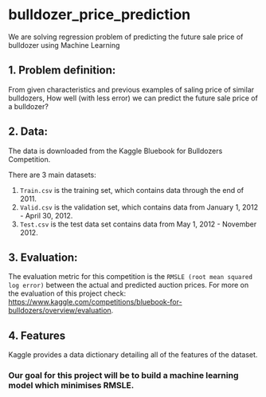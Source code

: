 # bulldozer_price_prediction
We are solving regression problem of predicting the future sale price of bulldozer using Machine Learning

## 1. Problem definition:
From given characteristics and previous examples of saling price of similar bulldozers, How well (with less error) we can predict the future sale price of a bulldozer?

## 2. Data:
The data is downloaded from the Kaggle Bluebook for Bulldozers Competition.

There are 3 main datasets:

1. `Train.csv` is the training set, which contains data through the end of 2011.
2. `Valid.csv` is the validation set, which contains data from January 1, 2012 - April 30, 2012.
3. `Test.csv` is the test data set contains data from May 1, 2012 - November 2012.

## 3. Evaluation:
The evaluation metric for this competition is the `RMSLE (root mean squared log error)` between the actual and predicted auction prices.
For more on the evaluation of this project check: https://www.kaggle.com/competitions/bluebook-for-bulldozers/overview/evaluation.

## 4. Features
Kaggle provides a data dictionary detailing all of the features of the dataset.

### Our goal for this project will be to build a machine learning model which minimises RMSLE.
